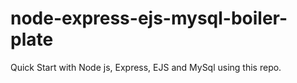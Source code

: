 # node-express-ejs-mysql-boiler-plate
 Quick Start with Node js, Express, EJS and MySql using this repo.
